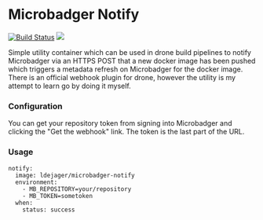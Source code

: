 # Microbadger Notify

[![Build Status](https://droneci.rwxlabs.io/api/badges/ldejager/microbadger-notify/status.svg)](https://droneci.rwxlabs.io/ldejager/microbadger-notify) [![](https://images.microbadger.com/badges/image/ldejager/microbadger-notify.svg)](https://microbadger.com/images/ldejager/microbadger-notify "Get your own image badge on microbadger.com")

Simple utility container which can be used in drone build pipelines to notify Microbadger via an HTTPS POST that a new docker image has been pushed which triggers a metadata refresh on Microbadger for the docker image. There is an official webhook plugin for drone, however the utility is my attempt to learn go by doing it myself.

### Configuration

You can get your repository token from signing into Microbadger and clicking the "Get the webhook" link. The token is the last part of the URL.

### Usage

```
notify:
  image: ldejager/microbadger-notify
  environment:
    - MB_REPOSITORY=your/repository
    - MB_TOKEN=sometoken
  when:
    status: success
```
